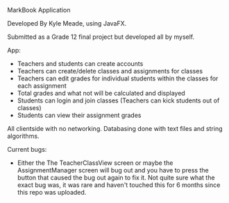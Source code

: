 MarkBook Application

Developed By Kyle Meade, using JavaFX.

Submitted as a Grade 12 final project but developed all by myself.

App:

- Teachers and students can create accounts
- Teachers can create/delete classes and assignments for classes
- Teachers can edit grades for individual students within the classes for each assignment
- Total grades and what not will be calculated and displayed
- Students can login and join classes (Teachers can kick students out of classes)
- Students can view their assignment grades

All clientside with no networking. Databasing done with text files and string algorithms.

Current bugs:

- Either the The TeacherClassView screen or maybe the AssignmentManager screen will bug out and you 
have to press the button that caused the bug out again to fix it. Not quite sure what the exact bug was,
it was rare and haven't touched this for 6 months since this repo was uploaded.